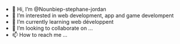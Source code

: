 - 👋 Hi, I’m @Nounbiep-stephane-jordan
- 👀 I’m interested in web development, app and game develompent
- 🌱 I’m currently learning web développent 
- 💞️ I’m looking to collaborate on ...
- 📫 How to reach me ...

<!---
Nounbiep-stephane-jordan/Nounbiep-stephane-jordan is a ✨ special ✨ repository because its `README.md` (this file) appears on your GitHub profile.
You can click the Preview link to take a look at your changes.
--->
